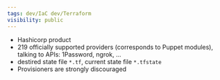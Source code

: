 ```yaml
---
tags: dev/IaC dev/Terraform
visibility: public
---
```

- Hashicorp product
- 219 officially supported providers (corresponds to Puppet modules), talking to APIs: 1Password, ngrok, ...
- destired state file `*.tf`, current state file `*.tfstate`
- Provisioners are strongly discouraged